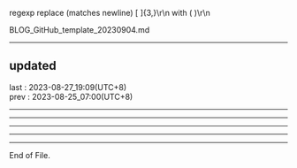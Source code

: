   
regexp replace (matches newline)  [ ]{3,}\r\n  with  (  )\r\n  
  
BLOG_GitHub_template_20230904.md  
  
  
    
  
----------------------------------------  
  
## updated  
last : 2023-08-27_19:09(UTC+8)  
prev : 2023-08-25_07:00(UTC+8)  
  
----------------------------------------  
  
  
  
----------------------------------------  
  
  
  
----------------------------------------  
  
  
  
----------------------------------------  
  
  
  
----------------------------------------  
End of File.  
